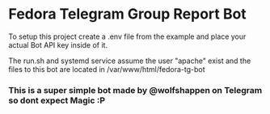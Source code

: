 # Fedora Telegram Group Report Bot

To setup this project create a .env file from the example and place your actual
Bot API key inside of it.

The run.sh and systemd service assume the user "apache" exist and the files to
this bot are located in /var/www/html/fedora-tg-bot


### This is a super simple bot made by @wolfshappen on Telegram so dont expect Magic :P
